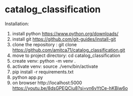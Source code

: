 # catalog_classification

Installation:
1) install python https://www.python.org/downloads/   
2) install  git https://github.com/git-guides/install-git   
3) clone the repository :  git clone https://github.com/amitca71/catalog_classification.git   
4) move to project directory: cd catalog_classification
5) create venv:  python -m venv .
6) activate venv: source ./venv/bin/activate 
7) pip install -r requirements.txt
8) python app.py
9) on browser http://localhost:5000  
https://youtu.be/8dsGPEQCiu8?si=vn6vYtCe-hKBiw6o


